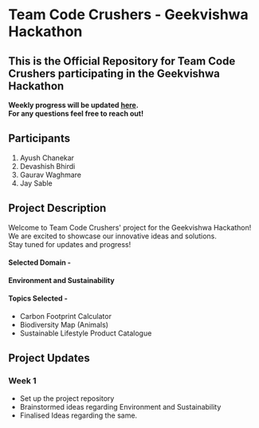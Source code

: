 # Team Code Crushers - Geekvishwa Hackathon

## This is the Official Repository for Team Code Crushers participating in the Geekvishwa Hackathon
**Weekly progress will be updated <a href="https://github.com/chanekarayush/Code-Crushers-Hackathon#project-updates">here</a>. <br>
For any questions feel free to reach out!**

## Participants

1. Ayush Chanekar
2. Devashish Bhirdi
3. Gaurav Waghmare
4. Jay Sable

## Project Description

Welcome to Team Code Crushers' project for the Geekvishwa Hackathon! <br>
We are excited to showcase our innovative ideas and solutions.  <br>
Stay tuned for updates and progress! <br>
#### Selected Domain - 
**Environment and Sustainability**

#### Topics Selected - 
* Carbon Footprint Calculator
* Biodiversity Map (Animals)
* Sustainable Lifestyle Product Catalogue



## Project Updates

### Week 1

- Set up the project repository
- Brainstormed ideas regarding Environment and Sustainability
- Finalised Ideas regarding the same.
